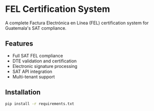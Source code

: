 # FEL Certification System

A complete Factura Electrónica en Línea (FEL) certification system for Guatemala's SAT compliance.

## Features

- Full SAT FEL compliance
- DTE validation and certification
- Electronic signature processing
- SAT API integration
- Multi-tenant support

## Installation

```bash
pip install -r requirements.txt
